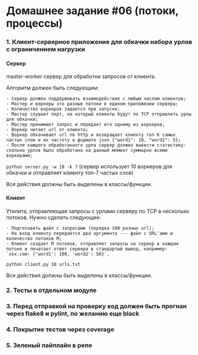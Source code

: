 # Домашнее задание #06 (потоки, процессы)

### 1. Клиент-серверное приложение для обкачки набора урлов с ограничением нагрузки
#### Cервер
master-worker cервер для обработки запросов от клиента.

Алгоритм должен быть следующим:

    - Сервер должен поддерживать взаимодействие с любым числом клиентов;
    - Мастер и воркеры это разные потоки в едином приложении сервера;
    - Количество воркеров задается при запуске;
    - Мастер слушает порт, на который клиенты будут по TCP отправлять урлы для обкачки;
    - Мастер принимает запроc и передает его одному из воркеров;
    - Воркер читает url от клиента;
    - Воркер обкачивает url по http и возвращает клиенту топ K самых частых слов и их частоту в формате json {"word1": 10, "word2": 5};
    - После каждого обработанного урла сервер должен вывести статистику: сколько урлов было обработано на данный момент суммарно всеми воркерами;

`python server.py -w 10 -k 7` (сервер использует 10 воркеров для обкачки и отправляет клиенту топ-7 частых слов)

Все действия должны быть выделены в классы/функции.

#### Клиент
Утилита, отправляющая запросы с урлами серверу по TCP в несколько потоков.
Нужно сделать следующее:

    - Подготовить файл с запросами (порядка 100 разных url);
    - На вход клиенту передаётся два аргумента --- файл с URL'ами и количество потоков M;
    - Клиент создает M потоков, отправляет запросы на сервер в каждом потоке и печатает ответ сервера в стандартый вывод, например: `xxx.com: {'word1': 100, 'word2': 50}`.

`python client.py 10 urls.txt`


Все действия должны быть выделены в классы/функции.

### 2. Тесты в отдельном модуле

### 3. Перед отправкой на проверку код должен быть прогнан через flake8 и pylint, по желанию еще black

### 4. Покрытие тестов через coverage

### 5. Зеленый пайплайн в репе
